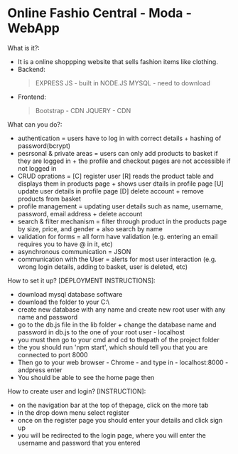 # Online Fashio Central - Moda - WebApp

What is it?:
-   It is a online shoppping website that sells fashion items like clothing.
-   Backend: 
    >   EXPRESS JS - built in
    >   NODE.JS 
    >   MYSQL - need to download
-   Frontend:
    >   Bootstrap - CDN
    >   JQUERY - CDN


What can you do?:
-   authentication = users have to log in with correct details + hashing of password(bcrypt)
-   pesrsonal & private areas = users can only add products to basket if they are logged in + the profile and checkout pages are not accessible if not logged in
-   CRUD oprations = [C] register user [R] reads the product table and displays them in products page + shows user dtails in profile page [U] update user details in profile page [D] delete account + remove products from basket
-   profile management = updating user details such as name, username, password, email address + delete account
-   search & filter mechanism = filter through product in the products page by size, price, and gender + also search by name
-   validation for forms = all form have validation (e.g. entering an email requires you to have @ in it, etc) 
-   asynchronous communication  = JSON
-   communication with the User  = alerts for most user interaction (e.g. wrong login details, adding to basket, user is deleted, etc)


How to set it up? [DEPLOYMENT INSTRUCTIONS]:
-   download mysql database software 
-   download the folder to your C:\
-   create new database with any name and create new root user with any name and password
-   go to the db.js file in the lib folder + change the database name and password in db.js to the one of your root user - localhost
-   you must then go to your cmd and cd to thepath of the project folder
-   the you should run 'npm start', which should tell you that you are connected to port 8000
-   Then go to your web browser - Chrome - and type in - localhost:8000 - andpress enter
-   You should be able to see the home page then

How to create user and login? [INSTRUCTION]:
-   on the navigation bar at the top of thepage, click on the more tab
-   in the drop down menu select register
-   once on the register page you should enter your details and click sign up
-   you will be redirected to the login page, where you will enter the username and password that you entered


